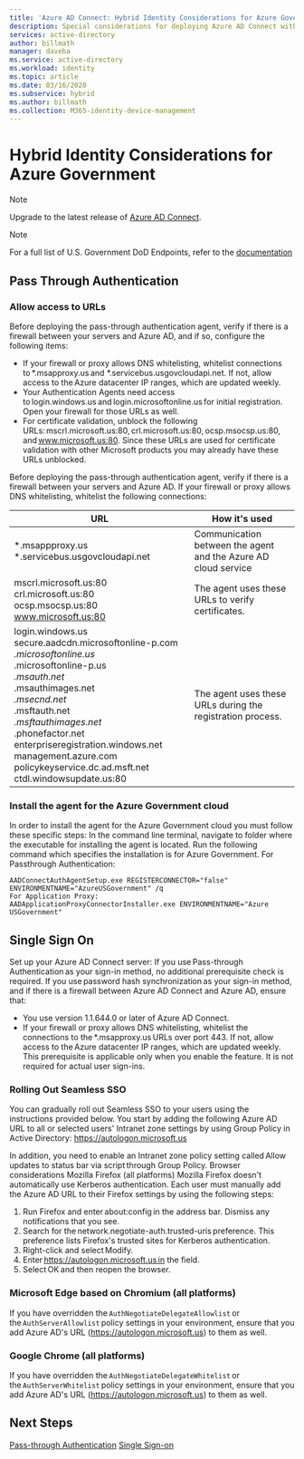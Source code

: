 ```yaml
---
title: 'Azure AD Connect: Hybrid Identity Considerations for Azure Government '
description: Special considerations for deploying Azure AD Connect with the government cloud.
services: active-directory
author: billmath
manager: daveba
ms.service: active-directory
ms.workload: identity
ms.topic: article
ms.date: 03/16/2020
ms.subservice: hybrid
ms.author: billmath
ms.collection: M365-identity-device-management
---
```


# Hybrid Identity Considerations for Azure Government 

> [!NOTE] 
> Upgrade to the latest release of [Azure AD Connect](https://www.microsoft.com/download/details.aspx?id=47594). 

> [!NOTE] 
> For a full list of U.S. Government DoD Endpoints, refer to the [documentation](https://docs.microsoft.com/office365/enterprise/office-365-u-s-government-dod-endpoints) 

## Pass Through Authentication 

### Allow access to URLs  
Before deploying the pass-through authentication agent, verify if there is a firewall between your servers and Azure AD, and if so, configure the following items: 

- If your firewall or proxy allows DNS whitelisting, whitelist connections to *.msapproxy.us and *.servicebus.usgovcloudapi.net. If not, allow access to the Azure datacenter IP ranges, which are updated weekly. 
- Your Authentication Agents need access to login.windows.us and login.microsoftonline.us for initial registration. Open your firewall for those URLs as well. 
- For certificate validation, unblock the following URLs: mscrl.microsoft.us:80, crl.microsoft.us:80, ocsp.msocsp.us:80, and www.microsoft.us:80. Since these URLs are used for certificate validation with other Microsoft products you may already have these URLs unblocked. 

Before deploying the pass-through authentication agent, verify if there is a firewall between your servers and Azure AD. If your firewall or proxy allows DNS whitelisting, whitelist the following connections: 


|URL |How it's used|
|-----|-----| 
|*.msappproxy.us *.servicebus.usgovcloudapi.net|Communication between the agent and the Azure AD cloud service |
|mscrl.microsoft.us:80 crl.microsoft.us:80 </br>ocsp.msocsp.us:80 www.microsoft.us:80| The agent uses these URLs to verify certificates.| 
|login.windows.us secure.aadcdn.microsoftonline-p.com *.microsoftonline.us </br>*.microsoftonline-p.us </br>*.msauth.net </br>*.msauthimages.net </br>*.msecnd.net</br>*.msftauth.net </br>*.msftauthimages.net</br>*.phonefactor.net </br>enterpriseregistration.windows.net</br>management.azure.com </br>policykeyservice.dc.ad.msft.net</br>ctdl.windowsupdate.us:80| The agent uses these URLs during the registration process.| 

### Install the agent for the Azure Government cloud 
In order to install the agent for the Azure Government cloud you must follow these specific steps: 
In the command line terminal, navigate to folder where the executable for installing the agent is located. 
Run the following command which specifies the installation is for Azure Government. 
For Passthrough Authentication: 
```
AADConnectAuthAgentSetup.exe REGISTERCONNECTOR="false" ENVIRONMENTNAME="AzureUSGovernment" /q 
For Application Proxy: 
AADApplicationProxyConnectorInstaller.exe ENVIRONMENTNAME="Azure 
USGovernment" 
```
## Single Sign On 
Set up your Azure AD Connect server: If you use Pass-through Authentication as your sign-in method, no additional prerequisite check is required. If you use password hash synchronization as your sign-in method, and if there is a firewall between Azure AD Connect and Azure AD, ensure that:
- You use version 1.1.644.0 or later of Azure AD Connect. 
- If your firewall or proxy allows DNS whitelisting, whitelist the connections to the *.msapproxy.us URLs over port 443. If not, allow access to the Azure datacenter IP ranges, which are updated weekly. This prerequisite is applicable only when you enable the feature. It is not required for actual user sign-ins. 

### Rolling Out Seamless SSO 
You can gradually roll out Seamless SSO to your users using the instructions provided below. You start by adding the following Azure AD URL to all or selected users' Intranet zone settings by using Group Policy in Active Directory: 
https://autologon.microsoft.us 

In addition, you need to enable an Intranet zone policy setting called Allow updates to status bar via script through Group Policy. 
Browser considerations 
Mozilla Firefox (all platforms) 
Mozilla Firefox doesn't automatically use Kerberos authentication. Each user must manually add the Azure AD URL to their Firefox settings by using the following steps: 
1. Run Firefox and enter about:config in the address bar. Dismiss any notifications that you see. 
2. Search for the network.negotiate-auth.trusted-uris preference. This preference lists Firefox's trusted sites for Kerberos authentication. 
3. Right-click and select Modify. 
4. Enter https://autologon.microsoft.us in the field.
5. Select OK and then reopen the browser. 

### Microsoft Edge based on Chromium (all platforms) 
If you have overridden the `AuthNegotiateDelegateAllowlist` or the `AuthServerAllowlist` policy settings in your environment, ensure that you add Azure AD's URL (https://autologon.microsoft.us) to them as well. 

### Google Chrome (all platforms) 
If you have overridden the `AuthNegotiateDelegateWhitelist` or the `AuthServerWhitelist` policy settings in your environment, ensure that you add Azure AD's URL (https://autologon.microsoft.us) to them as well. 

## Next Steps
[Pass-through Authentication](how-to-connect-pta-quick-start.md#step-1-check-the-prerequisites)
[Single Sign-on](how-to-connect-sso-quick-start,md#step-1-check-the-prerequisites) 